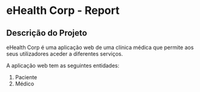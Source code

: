 # eHealth Corp - Report

## Descrição do Projeto

eHealth Corp é uma aplicação web de uma clínica médica que permite aos seus utilizadores aceder a diferentes serviços.

A aplicação web tem as seguintes entidades:

1. Paciente
2. Médico

